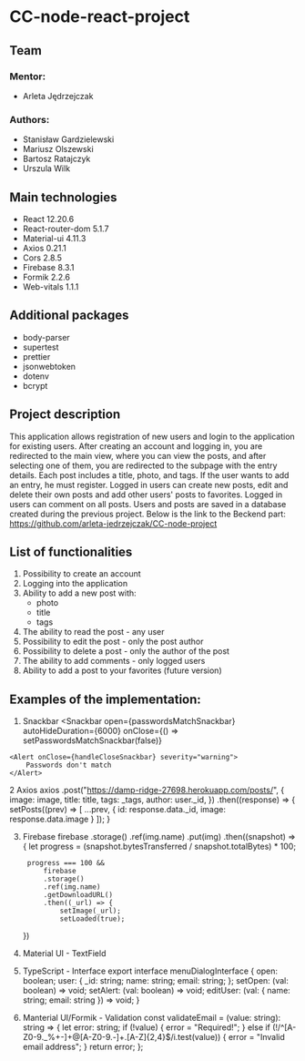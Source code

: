 # CC-node-react-project
## Team
### Mentor:
- Arleta Jędrzejczak
### Authors:
- Stanisław Gardzielewski 
- Mariusz Olszewski 
- Bartosz Ratajczyk
- Urszula Wilk
## Main technologies
- React    12.20.6
- React-router-dom     5.1.7
- Material-ui    4.11.3
- Axios    0.21.1
- Cors    2.8.5
- Firebase     8.3.1
- Formik     2.2.6
- Web-vitals    1.1.1
## Additional packages
- body-parser
- supertest
- prettier
- jsonwebtoken
- dotenv
- bcrypt

## Project description
This application allows registration of new users and login to the application for existing users. After creating an account and logging in, you are redirected to the main view, where you can view the posts, and after selecting one of them, you are redirected to the subpage with the entry details. Each post includes a title, photo, and tags. If the user wants to add an entry, he must register. Logged in users can create new posts, edit and delete their own posts and add other users' posts to favorites. Logged in users can comment on all posts. Users and posts are saved in a database created during the previous project.
Below is the link to the Beckend part:
https://github.com/arleta-jedrzejczak/CC-node-project 

## List of functionalities
1.  Possibility to create an account
2.  Logging into the application 
3.  Ability to add a new post with:
	- photo
	- title
	- tags
4.  The ability to read the post - any user
5.  Possibility to edit the post - only the post author
6.  Possibility to delete a post - only the author of the post
7.  The ability to add comments - only logged users 
8.  Ability to add a post to your favorites (future version)

## Examples of the implementation:

1.  Snackbar
<Snackbar
    open={passwordsMatchSnackbar}
    autoHideDuration={6000}
    onClose={() => setPasswordsMatchSnackbar(false)}
>
    <Alert onClose={handleCloseSnackbar} severity="warning">
        Passwords don't match
    </Alert>
</Snackbar>

2  Axios
axios
    .post("https://damp-ridge-27698.herokuapp.com/posts/", {
        image: image,
        title: title,
        tags: _tags,
        author: user._id,
    })
    .then((response) => {
    setPosts((prev) => [
    ...prev,
    { id: response.data._id, image: response.data.image }
    ]);
}

3. Firebase
firebase
    .storage()
    .ref(img.name)
    .put(img)
    .then((snapshot) => {
        let progress = (snapshot.bytesTransferred / snapshot.totalBytes) * 100;

        progress === 100 &&
            firebase
            .storage()
            .ref(img.name)
            .getDownloadURL()
            .then((_url) => {
                setImage(_url);
                setLoaded(true);
    })

4.  Material UI - TextField
<TextField
    label="username"
    color="secondary"
    defaultValue={user.name}
    className={classes.input}
    onChange={handleUsernameChange}
/>

5. TypeScript - Interface 
export interface menuDialogInterface {
  open: boolean;
  user: {
    _id: string;
    name: string;
    email: string;
  };
  setOpen: (val: boolean) => void;
  setAlert: (val: boolean) => void;
  editUser: (val: { name: string; email: string }) => void;
}

6. Manterial UI/Formik - Validation 
const validateEmail = (value: string): string => {
  let error: string;
  if (!value) {
    error = "Required!";
  } else if (!/^[A-Z0-9._%+-]+@[A-Z0-9.-]+\.[A-Z]{2,4}$/i.test(value)) {
    error = "Invalid email address";
  }
  return error;
};